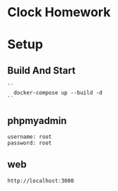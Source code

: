 # Clock Homework

# Setup
  ## Build And Start
    ``
      docker-compose up --build -d
    ``

  ## phpmyadmin
    username: root
    password: root

  ## web
    http://localhost:3000